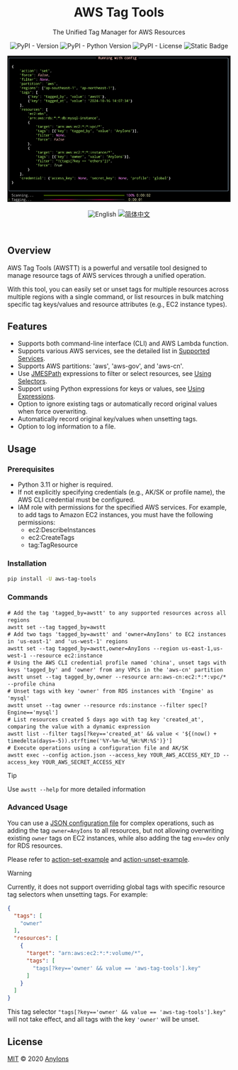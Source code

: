 <div align="center">

# AWS Tag Tools

The Unified Tag Manager for AWS Resources

![PyPI - Version](https://img.shields.io/pypi/v/aws-tag-tools?color=a1b858&style=for-the-badge)
![PyPI - Python Version](https://img.shields.io/pypi/pyversions/aws-tag-Tools?&style=for-the-badge)
![PyPI - License](https://img.shields.io/pypi/l/aws-tag-tools?color=&style=for-the-badge)
![Static Badge](https://img.shields.io/badge/author-AnyIons-violet?&style=for-the-badge)

<img src="docs/app.png" alt="awstt" />

![English](https://img.shields.io/badge/English-454545?style=for-the-badge) [![简体中文](https://img.shields.io/badge/中文介绍-d9d9d9?style=for-the-badge)](README_zh_CN.md)

</div>

<br />

## Overview

AWS Tag Tools (AWSTT) is a powerful and versatile tool designed to manage resource tags of AWS services through a
unified operation.

With this tool, you can easily set or unset tags for multiple resources across multiple regions with a single command,
or list resources in bulk matching specific tag keys/values and resource attributes (e.g., EC2 instance types).

## Features

- Supports both command-line interface (CLI) and AWS Lambda function.
- Supports various AWS services, see the detailed list in [Supported Services](docs/en_US/Supported-Services.md).
- Supports AWS partitions: 'aws', 'aws-gov', and 'aws-cn'.
- Use [JMESPath](https://jmespath.org/) expressions to filter or select resources,
  see [Using Selectors](docs/en_US/Use-Selector.md).
- Support using Python expressions for keys or values, see [Using Expressions](docs/en_US/Use-Expression.md).
- Option to ignore existing tags or automatically record original values when force overwriting.
- Automatically record original key/values when unsetting tags.
- Option to log information to a file.

## Usage

### Prerequisites

- Python 3.11 or higher is required.
- If not explicitly specifying credentials (e.g., AK/SK or profile name), the AWS CLI credential must be configured.
- IAM role with permissions for the specified AWS services. For example, to add tags to Amazon EC2 instances, you
  must have the following permissions:
    - ec2:DescribeInstances
    - ec2:CreateTags
    - tag:TagResource

### Installation

```bash
pip install -U aws-tag-tools
```

### Commands

```shell
# Add the tag 'tagged_by=awstt' to any supported resources across all regions
awstt set --tag tagged_by=awstt
# Add two tags 'tagged_by=awstt' and 'owner=AnyIons' to EC2 instances in 'us-east-1' and 'us-west-1' regions
awstt set --tag tagged_by=awstt,owner=AnyIons --region us-east-1,us-west-1 --resource ec2:instance
# Using the AWS CLI credential profile named 'china', unset tags with keys 'tagged_by' and 'owner' from any VPCs in the 'aws-cn' partition
awstt unset --tag tagged_by,owner --resource arn:aws-cn:ec2:*:*:vpc/* --profile china
# Unset tags with key 'owner' from RDS instances with 'Engine' as 'mysql'
awstt unset --tag owner --resource rds:instance --filter spec[?Engine=='mysql']
# List resources created 5 days ago with tag key 'created_at', comparing the value with a dynamic expression
awstt list --filter tags[?key=='created_at' && value < '${(now() + timedelta(days=-5)).strftime('%Y-%m-%d_%H:%M:%S')}']
# Execute operations using a configuration file and AK/SK
awstt exec --config action.json --access_key YOUR_AWS_ACCESS_KEY_ID --access_key YOUR_AWS_SECRET_ACCESS_KEY
```

> [!TIP]
> Use `awstt --help` for more detailed information

### Advanced Usage

You can use a [JSON configuration file](docs/en_US/JSON-Config.md) for complex operations, such as adding the
tag `owner=AnyIons` to all
resources, but not allowing overwriting existing `owner` tags on EC2 instances, while also adding the tag `env=dev` only
for RDS resources.

Please refer to [action-set-example](examples/action-set.json) and [action-unset-example](examples/action-unset.json).

> [!WARNING]
> Currently, it does not support overriding global tags with specific resource tag selectors when unsetting tags. For
> example:
>
> ```json
> {
>   "tags": [
>     "owner"
>   ],
>   "resources": [
>     {
>       "target": "arn:aws:ec2:*:*:volume/*",
>       "tags": [
>         "tags[?key=='owner' && value == 'aws-tag-tools'].key"
>       ]
>     }
>   ]
> } 
> ```
> This tag selector `"tags[?key=='owner' && value == 'aws-tag-tools'].key"` will not take effect, and all tags with the
> key `'owner'` will be unset.

## License

[MIT](./LICENSE) © 2020 [AnyIons](https://github.com/anyions)